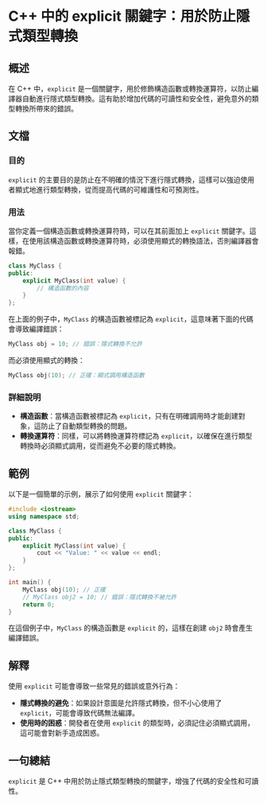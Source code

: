 <!--
Meta Description: # C++ 中的 explicit 關鍵字：用於防止隱式類型轉換 ## 概述 在 C++ 中，`explicit` 是一個關鍵字，用於修飾構造函數或轉換運算符，以防止編譯器自動進行隱式類型轉換。這有助於增加代碼的可讀性和安全性，避免意外的類型轉換所帶來的錯誤。 ## 文檔 ### 目的 `expli...
Meta Keywords: explicit, myclass, cpp, value, 關鍵字
-->

# C++ 中的 explicit 關鍵字：用於防止隱式類型轉換

## 概述
在 C++ 中，`explicit` 是一個關鍵字，用於修飾構造函數或轉換運算符，以防止編譯器自動進行隱式類型轉換。這有助於增加代碼的可讀性和安全性，避免意外的類型轉換所帶來的錯誤。

## 文檔
### 目的
`explicit` 的主要目的是防止在不明確的情況下進行隱式轉換，這樣可以強迫使用者顯式地進行類型轉換，從而提高代碼的可維護性和可預測性。

### 用法
當你定義一個構造函數或轉換運算符時，可以在其前面加上 `explicit` 關鍵字。這樣，在使用該構造函數或轉換運算符時，必須使用顯式的轉換語法，否則編譯器會報錯。

```cpp
class MyClass {
public:
    explicit MyClass(int value) {
        // 構造函數的內容
    }
};
```

在上面的例子中，`MyClass` 的構造函數被標記為 `explicit`，這意味著下面的代碼會導致編譯錯誤：

```cpp
MyClass obj = 10; // 錯誤：隱式轉換不允許
```

而必須使用顯式的轉換：

```cpp
MyClass obj(10); // 正確：顯式調用構造函數
```

### 詳細說明
- **構造函數**：當構造函數被標記為 `explicit`，只有在明確調用時才能創建對象，這防止了自動類型轉換的問題。
- **轉換運算符**：同樣，可以將轉換運算符標記為 `explicit`，以確保在進行類型轉換時必須顯式調用，從而避免不必要的隱式轉換。

## 範例
以下是一個簡單的示例，展示了如何使用 `explicit` 關鍵字：

```cpp
#include <iostream>
using namespace std;

class MyClass {
public:
    explicit MyClass(int value) {
        cout << "Value: " << value << endl;
    }
};

int main() {
    MyClass obj(10); // 正確
    // MyClass obj2 = 10; // 錯誤：隱式轉換不被允許
    return 0;
}
```

在這個例子中，`MyClass` 的構造函數是 `explicit` 的，這樣在創建 `obj2` 時會產生編譯錯誤。

## 解釋
使用 `explicit` 可能會導致一些常見的錯誤或意外行為：
- **隱式轉換的避免**：如果設計意圖是允許隱式轉換，但不小心使用了 `explicit`，可能會導致代碼無法編譯。
- **使用時的困惑**：開發者在使用 `explicit` 的類型時，必須記住必須顯式調用，這可能會對新手造成困惑。

## 一句總結
`explicit` 是 C++ 中用於防止隱式類型轉換的關鍵字，增強了代碼的安全性和可讀性。